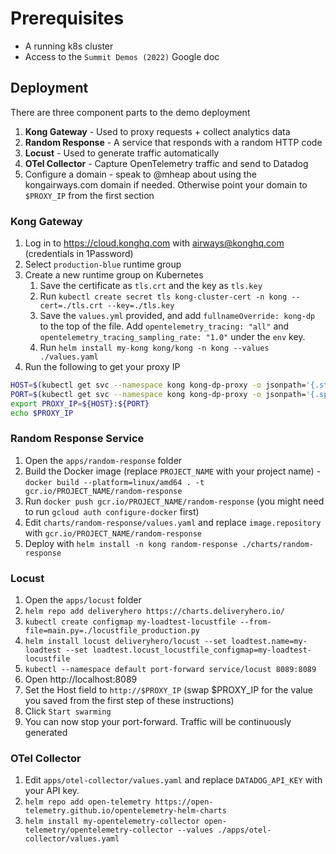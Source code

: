 # Prerequisites

- A running k8s cluster
- Access to the `Summit Demos (2022)` Google doc

## Deployment

There are three component parts to the demo deployment

1. **Kong Gateway** - Used to proxy requests + collect analytics data
2. **Random Response** - A service that responds with a random HTTP code
3. **Locust** - Used to generate traffic automatically
4. **OTel Collector** - Capture OpenTelemetry traffic and send to Datadog
5. Configure a domain - speak to @mheap about using the kongairways.com domain if needed. Otherwise point your domain to `$PROXY_IP` from the first section

### Kong Gateway

1. Log in to https://cloud.konghq.com with airways@konghq.com (credentials in 1Password)
2. Select `production-blue` runtime group
3. Create a new runtime group on Kubernetes
   1. Save the certificate as `tls.crt` and the key as `tls.key`
   2. Run `kubectl create secret tls kong-cluster-cert -n kong --cert=./tls.crt --key=./tls.key`
   3. Save the `values.yml` provided, and add `fullnameOverride: kong-dp` to the top of the file. Add `opentelemetry_tracing: "all"` and `opentelemetry_tracing_sampling_rate: "1.0"` under the `env` key.
   4. Run `helm install my-kong kong/kong -n kong --values ./values.yaml`
4. Run the following to get your proxy IP

```bash
HOST=$(kubectl get svc --namespace kong kong-dp-proxy -o jsonpath='{.status.loadBalancer.ingress[0].ip}')
PORT=$(kubectl get svc --namespace kong kong-dp-proxy -o jsonpath='{.spec.ports[0].port}')
export PROXY_IP=${HOST}:${PORT}
echo $PROXY_IP
```

### Random Response Service

1. Open the `apps/random-response` folder
2. Build the Docker image (replace `PROJECT_NAME` with your project name) - `docker build --platform=linux/amd64 . -t gcr.io/PROJECT_NAME/random-response`
3. Run `docker push gcr.io/PROJECT_NAME/random-response` (you might need to run `gcloud auth configure-docker` first)
4. Edit `charts/random-response/values.yaml` and replace `image.repository` with `gcr.io/PROJECT_NAME/random-response`
5. Deploy with `helm install -n kong random-response ./charts/random-response`

### Locust

1. Open the `apps/locust` folder
2. `helm repo add deliveryhero https://charts.deliveryhero.io/`
3. `kubectl create configmap my-loadtest-locustfile --from-file=main.py=./locustfile_production.py`
4. `helm install locust deliveryhero/locust --set loadtest.name=my-loadtest --set loadtest.locust_locustfile_configmap=my-loadtest-locustfile`
5. `kubectl --namespace default port-forward service/locust 8089:8089`
6. Open http://localhost:8089
7. Set the Host field to `http://$PROXY_IP` (swap $PROXY_IP for the value you saved from the first step of these instructions)
8. Click `Start swarming`
9. You can now stop your port-forward. Traffic will be continuously generated

### OTel Collector

1. Edit `apps/otel-collector/values.yaml` and replace `DATADOG_API_KEY` with your API key.
2. `helm repo add open-telemetry https://open-telemetry.github.io/opentelemetry-helm-charts`
3. `helm install my-opentelemetry-collector open-telemetry/opentelemetry-collector --values ./apps/otel-collector/values.yaml`

